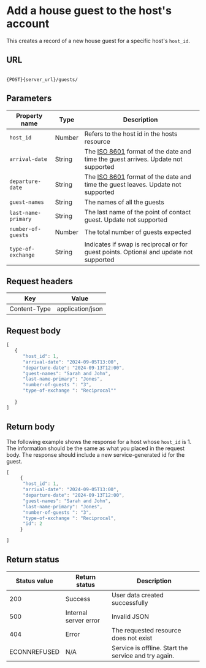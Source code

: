 # Add a house guest to the host's account

This creates a record of a new house guest for a specific host's `host_id`.

## URL

```shell

{POST}{server_url}/guests/

```

## Parameters

| Property name | Type | Description |
| ------------- | ----------- | ----------- |
| `host_id` | Number | Refers to the host id in the hosts resource |
| `arrival-date` | String | The [ISO 8601](https://en.wikipedia.org/wiki/ISO_8601) format of the date and time the guest arrives. Update not supported |
| `departure-date` | String | The [ISO 8601](https://en.wikipedia.org/wiki/ISO_8601) format of the date and time the guest leaves. Update not supported |
| `guest-names` | String |The names of all the guests |
| `last-name-primary` | String |The last name of the point of contact guest. Update not supported |
| `number-of-guests` | Number |The total number of guests expected |
| `type-of-exchange` | String |Indicates if swap is reciprocal or for guest points. Optional and update not supported |

## Request headers

| Key | Value |
|---|---|
| Content-Type | application/json |

## Request body

```js
[
   {
      "host_id": 1,
      "arrival-date": "2024-09-05T13:00",
      "departure-date": "2024-09-13T12:00", 
      "guest-names": "Sarah and John",
      "last-name-primary": "Jones",
      "number-of-guests ": "3",
      "type-of-exchange ": "Reciprocal"" 
    
   }
]
```

## Return body

The following example shows the response for a host whose `host_id` is 1. The information should be the same as what you placed in the request body. The response should include a new service-generated id for the guest.

```js
[
     {
      "host_id": 1,
      "arrival-date": "2024-09-05T13:00",
      "departure-date": "2024-09-13T12:00", 
      "guest-names": "Sarah and John",
      "last-name-primary": "Jones",
      "number-of-guests ": "3",
      "type-of-exchange ": "Reciprocal",  
      "id": 2
     }

]
```

## Return status

| Status value | Return status | Description |
| ------------- | ----------- | ----------- |
| 200 | Success | User data created successfully |
| 500 | Internal server error | Invalid JSON |
| 404 | Error | The requested resource does not exist |
| ECONNREFUSED | N/A | Service is offline. Start the service and try again. |
